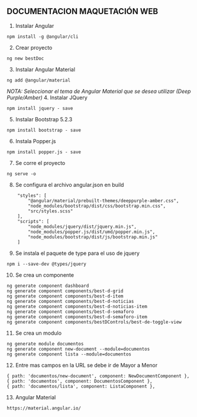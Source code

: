 ## DOCUMENTACION MAQUETACIÓN WEB

1. Instalar Angular
```
npm install -g @angular/cli 
```

2. Crear proyecto
```
ng new bestDoc
```

3. Instalar Angular Material
```
ng add @angular/material
```
*_NOTA: Seleccionar el tema de Angular Material que se desea utilizar (Deep Purple/Amber)_*
4. Instalar JQuery
```
npm install jquery - save
```
5. Instalar Bootstrap 5.2.3
```
npm install bootstrap - save
```

6. Instala Popper.js
```
npm install popper.js - save
```
7. Se corre el proyecto
```
ng serve -o
```

8. Se configura el archivo angular.json en build
```
    "styles": [
        "@angular/material/prebuilt-themes/deeppurple-amber.css",
        "node_modules/bootstrap/dist/css/bootstrap.min.css",
        "src/styles.scss"
    ],
    "scripts": [
        "node_modules/jquery/dist/jquery.min.js",
        "node_modules/popper.js/dist/umd/popper.min.js",
        "node_modules/bootstrap/dist/js/bootstrap.min.js"
    ]
```

9. Se instala el paquete de type para el uso de jquery
```
npm i --save-dev @types/jquery
```

10. Se crea un componente
```
ng generate component dashboard
ng generate component components/best-d-grid
ng generate component components/best-d-item
ng generate component components/best-d-noticias
ng generate component components/best-d-noticias-item
ng generate component components/best-d-semaforo
ng generate component components/best-d-semaforo-item
ng generate component components/bestDControls/best-de-toggle-view
```

11. Se crea un modulo
```
ng generate module documentos
ng generate component new-document --module=documentos
ng generate component lista --module=documentos
```

12. Entre mas campos en la URL se debe ir de Mayor a Menor
```
{ path: 'documentos/new-document', component: NewDocumentComponent },
{ path: 'documentos', component: DocumentosComponent },
{ path: 'documentos/lista', component: ListaComponent },
```

13. Angular Material
```
https://material.angular.io/
```